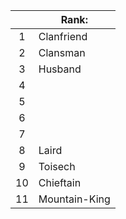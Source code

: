 
|     | Rank:         |
| :-: | ------------- |
|  1  | Clanfriend    |
|  2  | Clansman      |
|  3  | Husband       |
|  4  |               |
|  5  |               |
|  6  |               |
|  7  |               |
|  8  | Laird         |
|  9  | Toisech       |
| 10  | Chieftain     |
| 11  | Mountain-King |